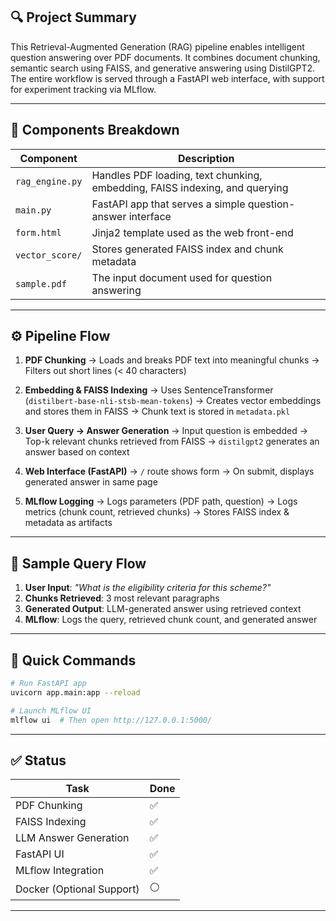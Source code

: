 
## 🔍 Project Summary

This Retrieval-Augmented Generation (RAG) pipeline enables intelligent question answering over PDF documents. It combines document chunking, semantic search using FAISS, and generative answering using DistilGPT2. The entire workflow is served through a FastAPI web interface, with support for experiment tracking via MLflow.

---

## 🧱 Components Breakdown

| Component       | Description                                                                 |
| --------------- | --------------------------------------------------------------------------- |
| `rag_engine.py` | Handles PDF loading, text chunking, embedding, FAISS indexing, and querying |
| `main.py`       | FastAPI app that serves a simple question-answer interface                  |
| `form.html`     | Jinja2 template used as the web front-end                                   |
| `vector_score/` | Stores generated FAISS index and chunk metadata                             |
| `sample.pdf`    | The input document used for question answering                              |

---

## ⚙️ Pipeline Flow

1. **PDF Chunking**
   → Loads and breaks PDF text into meaningful chunks
   → Filters out short lines (< 40 characters)

2. **Embedding & FAISS Indexing**
   → Uses SentenceTransformer (`distilbert-base-nli-stsb-mean-tokens`)
   → Creates vector embeddings and stores them in FAISS
   → Chunk text is stored in `metadata.pkl`

3. **User Query → Answer Generation**
   → Input question is embedded
   → Top-k relevant chunks retrieved from FAISS
   → `distilgpt2` generates an answer based on context

4. **Web Interface (FastAPI)**
   → `/` route shows form
   → On submit, displays generated answer in same page

5. **MLflow Logging**
   → Logs parameters (PDF path, question)
   → Logs metrics (chunk count, retrieved chunks)
   → Stores FAISS index & metadata as artifacts

---

## 🧪 Sample Query Flow

1. **User Input**: *"What is the eligibility criteria for this scheme?"*
2. **Chunks Retrieved**: 3 most relevant paragraphs
3. **Generated Output**: LLM-generated answer using retrieved context
4. **MLflow**: Logs the query, retrieved chunk count, and generated answer

---

## 🚀 Quick Commands

```bash
# Run FastAPI app
uvicorn app.main:app --reload

# Launch MLflow UI
mlflow ui  # Then open http://127.0.0.1:5000/
```

---

## ✅ Status

| Task                      | Done |
| ------------------------- | ---- |
| PDF Chunking              | ✅    |
| FAISS Indexing            | ✅    |
| LLM Answer Generation     | ✅    |
| FastAPI UI                | ✅    |
| MLflow Integration        | ✅    |
| Docker (Optional Support) | ⚪    |

---